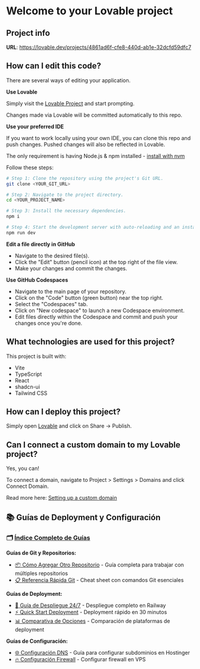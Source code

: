 # Welcome to your Lovable project

## Project info

**URL**: https://lovable.dev/projects/4861ad6f-cfe8-440d-ab1e-32dcfd59dfc7

## How can I edit this code?

There are several ways of editing your application.

**Use Lovable**

Simply visit the [Lovable Project](https://lovable.dev/projects/4861ad6f-cfe8-440d-ab1e-32dcfd59dfc7) and start prompting.

Changes made via Lovable will be committed automatically to this repo.

**Use your preferred IDE**

If you want to work locally using your own IDE, you can clone this repo and push changes. Pushed changes will also be reflected in Lovable.

The only requirement is having Node.js & npm installed - [install with nvm](https://github.com/nvm-sh/nvm#installing-and-updating)

Follow these steps:

```sh
# Step 1: Clone the repository using the project's Git URL.
git clone <YOUR_GIT_URL>

# Step 2: Navigate to the project directory.
cd <YOUR_PROJECT_NAME>

# Step 3: Install the necessary dependencies.
npm i

# Step 4: Start the development server with auto-reloading and an instant preview.
npm run dev
```

**Edit a file directly in GitHub**

- Navigate to the desired file(s).
- Click the "Edit" button (pencil icon) at the top right of the file view.
- Make your changes and commit the changes.

**Use GitHub Codespaces**

- Navigate to the main page of your repository.
- Click on the "Code" button (green button) near the top right.
- Select the "Codespaces" tab.
- Click on "New codespace" to launch a new Codespace environment.
- Edit files directly within the Codespace and commit and push your changes once you're done.

## What technologies are used for this project?

This project is built with:

- Vite
- TypeScript
- React
- shadcn-ui
- Tailwind CSS

## How can I deploy this project?

Simply open [Lovable](https://lovable.dev/projects/4861ad6f-cfe8-440d-ab1e-32dcfd59dfc7) and click on Share -> Publish.

## Can I connect a custom domain to my Lovable project?

Yes, you can!

To connect a domain, navigate to Project > Settings > Domains and click Connect Domain.

Read more here: [Setting up a custom domain](https://docs.lovable.dev/features/custom-domain#custom-domain)

## 📚 Guías de Deployment y Configuración

### 🗂️ [Índice Completo de Guías](INDICE-GUIAS-REPOSITORIO.md)

**Guías de Git y Repositorios:**
- [📦 Cómo Agregar Otro Repositorio](COMO-AGREGAR-OTRO-REPOSITORIO.md) - Guía completa para trabajar con múltiples repositorios
- [📋 Referencia Rápida Git](REFERENCIA-RAPIDA-GIT.md) - Cheat sheet con comandos Git esenciales

**Guías de Deployment:**
- [🚀 Guía de Despliegue 24/7](DEPLOYMENT-24-7.md) - Despliegue completo en Railway
- [⚡ Quick Start Deployment](QUICK-START-DEPLOYMENT.md) - Deployment rápido en 30 minutos
- [📊 Comparativa de Opciones](COMPARATIVA-OPCIONES-DESPLIEGUE.md) - Comparación de plataformas de deployment

**Guías de Configuración:**
- [🌐 Configuración DNS](CONFIGURACION-DNS-HOSTINGER.md) - Guía para configurar subdominios en Hostinger
- [🔥 Configuración Firewall](CONFIGURAR-FIREWALL-HOSTINGER.md) - Configurar firewall en VPS
